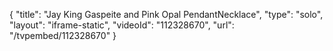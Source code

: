{
    "title": "Jay King Gaspeite and Pink Opal PendantNecklace",
    "type": "solo",
    "layout": "iframe-static",
    "videoId": "112328670",
    "url": "\/tvpembed\/112328670"
}